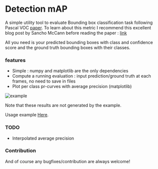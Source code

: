 # Detection mAP

A simple utility tool to evaluate Bounding box classification task following Pascal VOC [paper](http://homepages.inf.ed.ac.uk/ckiw/postscript/ijcv_voc09.pdf).
To learn about this metric I recommend this excellent blog post by Sancho McCann before reading the paper : [link](https://sanchom.wordpress.com/2011/09/01/precision-recall)

All you need is your predicted bounding boxes with class and confidence score and the ground truth bounding boxes with their classes.

### features
- Simple : numpy and matplotlib are the only dependencies
- Compute a running evaluation : input prediction/ground truth at each frames, no need to save in files
- Plot per class pr-curves with average precision (matplotlib)

![example](https://github.com/MathGaron/mean_average_precision/raw/master/image/pr-curve.png "pr-curves")

Note that these results are not generated by the example.

Usage example [Here](https://github.com/MathGaron/mean_average_precision/blob/master/mean_average_precision/example.py).


### TODO
- Interpolated average precision

### Contribution
And of course any bugfixes/contribution are always welcome!